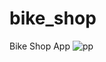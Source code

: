 # bike_shop
Bike Shop App
![pp](https://github.com/user-attachments/assets/cdf074ae-fed5-41e4-b3ef-39116eb103ce)
